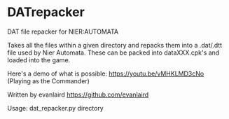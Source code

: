 # DATrepacker
DAT file repacker for NIER:AUTOMATA

Takes all the files within a given directory and repacks them into a .dat/.dtt file used by Nier Automata.
These can be packed into dataXXX.cpk's and loaded into the game.

Here's a demo of what is possible:
https://youtu.be/vMHKLMD3cNo
(Playing as the Commander)




Written by evanlaird
https://github.com/evanlaird

Usage: dat_repacker.py directory
